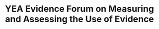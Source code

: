 ---
title: YEA Evidence Forum on Measuring and Assessing the Use of Evidence
year: 2022
description: 
doc-link: assets/resources/OSTP Post Event Write Up FINAL-URBAN.pdf
aria-label: YEA Evidence Forum on Measuring and Assessing the Use of Evidence
content_tags: 
type: pdf
filters: report 2022 year-of-evidence evidence-use
post-date: November 10, 2022
---
